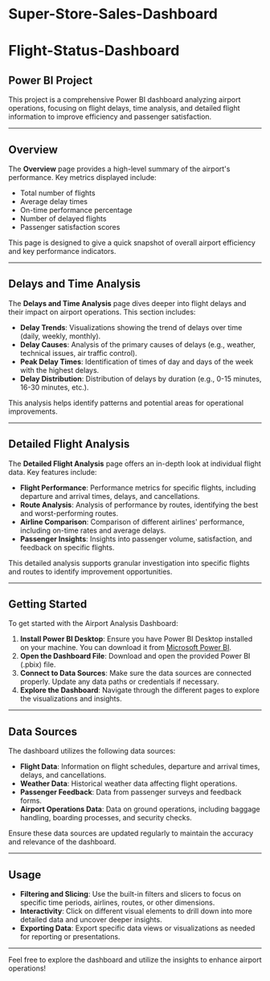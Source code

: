 # Super-Store-Sales-Dashboard
# Flight-Status-Dashboard
## Power BI Project

This project is a comprehensive Power BI dashboard analyzing airport operations, focusing on flight delays, time analysis, and detailed flight information to improve efficiency and passenger satisfaction.

---

## Overview

The **Overview** page provides a high-level summary of the airport's performance. Key metrics displayed include:

- Total number of flights
- Average delay times
- On-time performance percentage
- Number of delayed flights
- Passenger satisfaction scores

This page is designed to give a quick snapshot of overall airport efficiency and key performance indicators.

---

## Delays and Time Analysis

The **Delays and Time Analysis** page dives deeper into flight delays and their impact on airport operations. This section includes:

- **Delay Trends**: Visualizations showing the trend of delays over time (daily, weekly, monthly).
- **Delay Causes**: Analysis of the primary causes of delays (e.g., weather, technical issues, air traffic control).
- **Peak Delay Times**: Identification of times of day and days of the week with the highest delays.
- **Delay Distribution**: Distribution of delays by duration (e.g., 0-15 minutes, 16-30 minutes, etc.).

This analysis helps identify patterns and potential areas for operational improvements.

---

## Detailed Flight Analysis

The **Detailed Flight Analysis** page offers an in-depth look at individual flight data. Key features include:

- **Flight Performance**: Performance metrics for specific flights, including departure and arrival times, delays, and cancellations.
- **Route Analysis**: Analysis of performance by routes, identifying the best and worst-performing routes.
- **Airline Comparison**: Comparison of different airlines' performance, including on-time rates and average delays.
- **Passenger Insights**: Insights into passenger volume, satisfaction, and feedback on specific flights.

This detailed analysis supports granular investigation into specific flights and routes to identify improvement opportunities.

---

## Getting Started

To get started with the Airport Analysis Dashboard:

1. **Install Power BI Desktop**: Ensure you have Power BI Desktop installed on your machine. You can download it from [Microsoft Power BI](https://powerbi.microsoft.com/downloads/).
2. **Open the Dashboard File**: Download and open the provided Power BI (.pbix) file.
3. **Connect to Data Sources**: Make sure the data sources are connected properly. Update any data paths or credentials if necessary.
4. **Explore the Dashboard**: Navigate through the different pages to explore the visualizations and insights.

---

## Data Sources

The dashboard utilizes the following data sources:

- **Flight Data**: Information on flight schedules, departure and arrival times, delays, and cancellations.
- **Weather Data**: Historical weather data affecting flight operations.
- **Passenger Feedback**: Data from passenger surveys and feedback forms.
- **Airport Operations Data**: Data on ground operations, including baggage handling, boarding processes, and security checks.

Ensure these data sources are updated regularly to maintain the accuracy and relevance of the dashboard.

---

## Usage

- **Filtering and Slicing**: Use the built-in filters and slicers to focus on specific time periods, airlines, routes, or other dimensions.
- **Interactivity**: Click on different visual elements to drill down into more detailed data and uncover deeper insights.
- **Exporting Data**: Export specific data views or visualizations as needed for reporting or presentations.

---

Feel free to explore the dashboard and utilize the insights to enhance airport operations!
